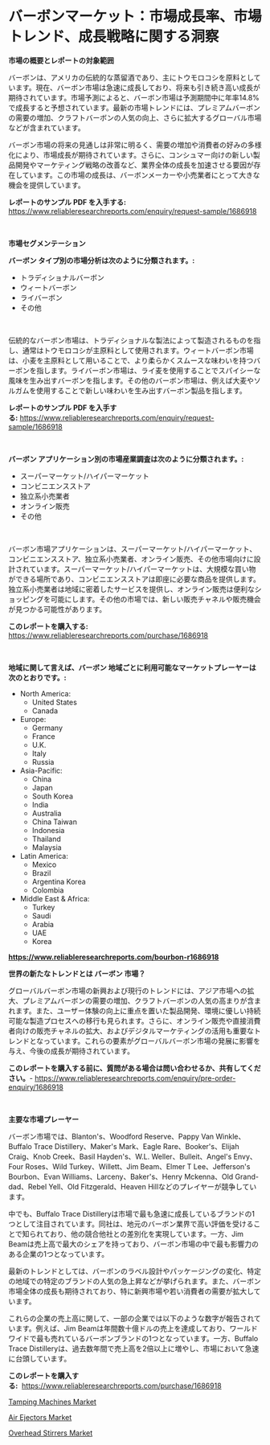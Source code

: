 <p><h1>バーボンマーケット：市場成長率、市場トレンド、成長戦略に関する洞察</h1></p><p><strong>市場の概要とレポートの対象範囲</strong></p>
<p><p>バーボンは、アメリカの伝統的な蒸留酒であり、主にトウモロコシを原料としています。現在、バーボン市場は急速に成長しており、将来も引き続き高い成長が期待されています。市場予測によると、バーボン市場は予測期間中に年率14.8%で成長すると予想されています。最新の市場トレンドには、プレミアムバーボンの需要の増加、クラフトバーボンの人気の向上、さらに拡大するグローバル市場などが含まれています。</p><p>バーボン市場の将来の見通しは非常に明るく、需要の増加や消費者の好みの多様化により、市場成長が期待されています。さらに、コンシュマー向けの新しい製品開発やマーケティング戦略の改善など、業界全体の成長を加速させる要因が存在しています。この市場の成長は、バーボンメーカーや小売業者にとって大きな機会を提供しています。</p></p>
<p><strong>レポートのサンプル PDF を入手する:</strong> <a href="https://www.reliableresearchreports.com/enquiry/request-sample/1686918">https://www.reliableresearchreports.com/enquiry/request-sample/1686918</a></p>
<p>&nbsp;</p>
<p><strong>市場セグメンテーション</strong></p>
<p><strong>バーボン タイプ別の市場分析は次のように分類されます。:</strong></p>
<p><ul><li>トラディショナルバーボン</li><li>ウィートバーボン</li><li>ライバーボン</li><li>その他</li></ul></p>
<p>&nbsp;</p>
<p><p>伝統的なバーボン市場は、トラディショナルな製法によって製造されるものを指し、通常はトウモロコシが主原料として使用されます。ウィートバーボン市場は、小麦を主原料として用いることで、より柔らかくスムースな味わいを持つバーボンを指します。ライバーボン市場は、ライ麦を使用することでスパイシーな風味を生み出すバーボンを指します。その他のバーボン市場は、例えば大麦やソルガムを使用することで新しい味わいを生み出すバーボン製品を指します。</p></p>
<p><strong>レポートのサンプル PDF を入手する:</strong>&nbsp;<a href="https://www.reliableresearchreports.com/enquiry/request-sample/1686918">https://www.reliableresearchreports.com/enquiry/request-sample/1686918</a></p>
<p>&nbsp;</p>
<p><strong> バーボン アプリケーション別の市場産業調査は次のように分類されます。:</strong></p>
<p><ul><li>スーパーマーケット/ハイパーマーケット</li><li>コンビニエンスストア</li><li>独立系小売業者</li><li>オンライン販売</li><li>その他</li></ul></p>
<p>&nbsp;</p>
<p><p>バーボン市場アプリケーションは、スーパーマーケット/ハイパーマーケット、コンビニエンスストア、独立系小売業者、オンライン販売、その他市場向けに設計されています。スーパーマーケット/ハイパーマーケットは、大規模な買い物ができる場所であり、コンビニエンスストアは即座に必要な商品を提供します。独立系小売業者は地域に密着したサービスを提供し、オンライン販売は便利なショッピングを可能にします。その他の市場では、新しい販売チャネルや販売機会が見つかる可能性があります。</p></p>
<p><strong>このレポートを購入する:</strong>&nbsp; <a href="https://www.reliableresearchreports.com/purchase/1686918">https://www.reliableresearchreports.com/purchase/1686918</a></p>
<p>&nbsp;</p>
<p><strong>地域に関して言えば、バーボン 地域ごとに利用可能なマーケットプレーヤーは次のとおりです。:</strong></p>
<p><ul>
    <li>
        North America:
        <ul>
            <li>United States</li>
            <li>Canada</li>
        </ul>
    </li>
    <li>
        Europe:
        <ul>
            <li>Germany</li>
            <li>France</li>
            <li>U.K.</li>
            <li>Italy</li>
            <li>Russia</li>
        </ul>
    </li>
    <li>
        Asia-Pacific:
        <ul>
            <li>China</li>
            <li>Japan</li>
            <li>South Korea</li>
            <li>India</li>
            <li>Australia</li>
            <li>China Taiwan</li>
            <li>Indonesia</li>
            <li>Thailand</li>
            <li>Malaysia</li>
        </ul>
    </li>
    <li>
        Latin America:
        <ul>
            <li>Mexico</li>
            <li>Brazil</li>
            <li>Argentina Korea</li>
            <li>Colombia</li>
        </ul>
    </li>
    <li>
        Middle East & Africa:
        <ul>
            <li>Turkey</li>
            <li>Saudi</li>
            <li>Arabia</li>
            <li>UAE</li>
            <li>Korea</li>
        </ul>
    </li>
    </ul></p>
<p><strong><a href="https://www.reliableresearchreports.com/bourbon-r1686918">https://www.reliableresearchreports.com/bourbon-r1686918</a></strong>&nbsp;</p>
<p><strong>世界の新たなトレンドとは バーボン 市場？</strong></p>
<p><p>グローバルバーボン市場の新興および現行のトレンドには、アジア市場への拡大、プレミアムバーボンの需要の増加、クラフトバーボンの人気の高まりが含まれます。また、ユーザー体験の向上に重点を置いた製品開発、環境に優しい持続可能な製造プロセスへの移行も見られます。さらに、オンライン販売や直接消費者向けの販売チャネルの拡大、およびデジタルマーケティングの活用も重要なトレンドとなっています。これらの要素がグローバルバーボン市場の発展に影響を与え、今後の成長が期待されています。</p></p>
<p><strong>このレポートを購入する前に、質問がある場合は問い合わせるか、共有してください。</strong>- <a href="https://www.reliableresearchreports.com/enquiry/pre-order-enquiry/1686918">https://www.reliableresearchreports.com/enquiry/pre-order-enquiry/1686918</a></p>
<p>&nbsp;</p>
<p><strong>主要な市場プレーヤー</strong></p>
<p><p>バーボン市場では、Blanton's、Woodford Reserve、Pappy Van Winkle、Buffalo Trace Distillery、Maker's Mark、Eagle Rare、Booker's、Elijah Craig、Knob Creek、Basil Hayden's、W.L. Weller、Bulleit、Angel's Envy、Four Roses、Wild Turkey、Willett、Jim Beam、Elmer T Lee、Jefferson's Bourbon、Evan Williams、Larceny、Baker's、Henry Mckenna、Old Grand-dad、Rebel Yell、Old Fitzgerald、Heaven Hillなどのプレイヤーが競争しています。</p><p>中でも、Buffalo Trace Distilleryは市場で最も急速に成長しているブランドの1つとして注目されています。同社は、地元のバーボン業界で高い評価を受けることで知られており、他の競合他社との差別化を実現しています。一方、Jim Beamは売上高で最大のシェアを持っており、バーボン市場の中で最も影響力のある企業の1つとなっています。</p><p>最新のトレンドとしては、バーボンのラベル設計やパッケージングの変化、特定の地域での特定のブランドの人気の急上昇などが挙げられます。また、バーボン市場全体の成長も期待されており、特に新興市場や若い消費者の需要が拡大しています。</p><p>これらの企業の売上高に関して、一部の企業では以下のような数字が報告されています。例えば、Jim Beamは年間数十億ドルの売上を達成しており、ワールドワイドで最も売れているバーボンブランドの1つとなっています。一方、Buffalo Trace Distilleryは、過去数年間で売上高を2倍以上に増やし、市場において急速に台頭しています。</p></p>
<p><strong>このレポートを購入する:</strong>&nbsp;&nbsp;<a href="https://www.reliableresearchreports.com/purchase/1686918">https://www.reliableresearchreports.com/purchase/1686918</a></p>
<p><p><a href="https://github.com/gulaimolin/Market-Research-Report-List-4/blob/main/tamping-machines-market.md">Tamping Machines Market</a></p><p><a href="https://github.com/mauripalmi/Market-Research-Report-List-3/blob/main/air-ejectors-market.md">Air Ejectors Market</a></p><p><a href="https://github.com/nicoletavirag/Market-Research-Report-List-3/blob/main/overhead-stirrers-market.md">Overhead Stirrers Market</a></p></p>